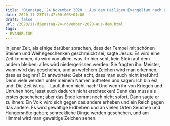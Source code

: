 ```yaml
---
title: 'Dienstag, 24 November 2020 : Aus dem Heiligen Evangelium nach Lukas - Lk 21,5-11.'
date: 2020-11-23T17:47:00.003+01:00
draft: false
url: /2020/11/dienstag-24-november-2020-aus-dem.html
tags: 
- EVANGELIUM
---
```


In jener Zeit, als einige darüber sprachen, dass der Tempel mit schönen Steinen und Weihegeschenken geschmückt sei, sagte Jesus: Es wird eine Zeit kommen, da wird von allem, was ihr hier seht, kein Stein auf dem andern bleiben; alles wird niedergerissen werden. Sie fragten ihn: Meister, wann wird das geschehen, und an welchem Zeichen wird man erkennen, dass es beginnt? Er antwortete: Gebt acht, dass man euch nicht irreführt! Denn viele werden unter meinem Namen auftreten und sagen: Ich bin es!, und: Die Zeit ist da. - Lauft ihnen nicht nach! Und wenn ihr von Kriegen und Unruhen hört, lasst euch dadurch nicht erschrecken! Denn das muss als erstes geschehen; aber das Ende kommt noch nicht sofort. Dann sagte er zu ihnen: Ein Volk wird sich gegen das andere erheben und ein Reich gegen das andere. Es wird gewaltige Erdbeben und an vielen Orten Seuchen und Hungersnöte geben; schreckliche Dinge werden geschehen, und am Himmel wird man gewaltige Zeichen sehen.